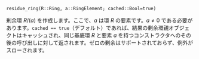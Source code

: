```
residue_ring(R::Ring, a::RingElement; cached::Bool=true)
```

剰余環 $R/(a)$ を作成します。ここで、$a$ は環 $R$ の要素です。$a \neq 0$ である必要があります。`cached == true`（デフォルト）であれば、結果の剰余環親オブジェクトはキャッシュされ、同じ基底環 $R$ と要素 $a$ を持つコンストラクタへのその後の呼び出しに対して返されます。ゼロの剰余はサポートされておらず、例外がスローされます。
